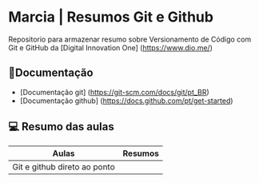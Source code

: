 # Marcia | Resumos Git e Github
Repositorio para armazenar resumo sobre Versionamento de Código com Git e GitHub da [Digital Innovation One] (https://www.dio.me/)
## 📒Documentação
- [Documentação git] (https://git-scm.com/docs/git/pt_BR)
- [Documentação github] (https://docs.github.com/pt/get-started)
## 💻 Resumo das aulas
| Aulas | Resumos |
|-------|---------|
| Git e github direto ao ponto | | Curso rápido |(https://www.youtube.com/live/xEKo29OWILE?si=vJWEOKRibXkoEZAl) |
